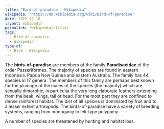 ```yaml
---
title: "Bird-of-paradise - Wikipedia"
wikipedia: "https://en.wikipedia.org/wiki/Bird-of-paradise"
date: 2022-12-16
layout: wikipedia
permalink: /wikipedia/:title/
tags:
  - Bird-of-paradise
  - Wikipedia
type-of:
  - Bird - Wikipedia
---
```

The **birds-of-paradise** are members of the family **Paradisaeidae** of the order Passeriformes. The majority of species are found in eastern Indonesia, Papua New Guinea and eastern Australia. The family has 44 species in 17 genera. The members of this family are perhaps best known for the plumage of the males of the species (the majority) which are sexually dimorphic, in particular the very long elaborate feathers extending from the beak, wings, tail or head. For the most part they are confined to dense rainforest habitat. The diet of all species is dominated by fruit and to a lesser extent arthropods. The birds-of-paradise have a variety of breeding systems, ranging from monogamy to lek-type polygamy.

A number of species are threatened by hunting and habitat loss.
